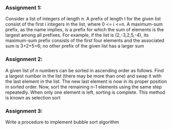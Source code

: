 ### Assignment 1:
Consider a list of integers of length n. A prefix of length I for the given list 
consist of the first i integers in the list, where 0 <= i <=n. A maximum-sum 
prefix, as the name implies, is a prefix for which the sum of elements is the 
largest among all prefixes. For example, if the list is (2,-3,2,5,-4), its 
maximum-sum prefix consists of the first four elements and the associated sum is
3+2+5=6; no other prefix of the given list has a larger sum
### Assignment 2:
A given list of n numbers can be sorted in ascending order as follows. Find a 
largest number in the list (there may be more than one) and swap it with the last 
element in the list. The new last element is now in its proper position in sorted 
order. Now, sort the remaining n-1 elements using the same step repeatedly. 
When only one element is left, sorting is complete. This method is known as 
selection sort
### Assignment 3:
Write a procedure to implement bubble sort algorithm

